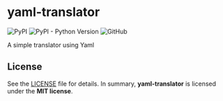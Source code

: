 # yaml-translator

![PyPI](https://img.shields.io/pypi/v/yaml-translator?style=flat-square)
![PyPI - Python Version](https://img.shields.io/pypi/pyversions/yaml-translator?style=flat-square)
![GitHub](https://img.shields.io/github/license/osom8979/yaml-translator?style=flat-square)

A simple translator using Yaml 

## License

See the [LICENSE](./LICENSE) file for details. In summary,
**yaml-translator** is licensed under the **MIT license**.
